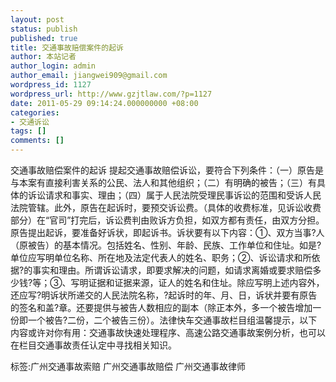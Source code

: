```yaml
---
layout: post
status: publish
published: true
title: 交通事故赔偿案件的起诉
author: 本站记者
author_login: admin
author_email: jiangwei909@gmail.com
wordpress_id: 1127
wordpress_url: http://www.gzjtlaw.com/?p=1127
date: 2011-05-29 09:14:24.000000000 +08:00
categories:
- 交通诉讼
tags: []
comments: []
---
```

交通事故赔偿案件的起诉 提起交通事故赔偿诉讼，要符合下列条件：（一）原告是与本案有直接利害关系的公民、法人和其他组织；（二）有明确的被告；（三）有具体的诉讼请求和事实、理由；（四）属于人民法院受理民事诉讼的范围和受诉人民法院管辖。此外，原告在起诉时，要预交诉讼费。（具体的收费标准，见诉讼收费部分）在&ldquo;官司&rdquo;打完后，诉讼费判由败诉方负担，如双方都有责任，由双方分担。原告提出起诉，要准备好诉状，即起诉书。诉状要有以下内容：①、双方当事?人（原被告）的基本情况。包括姓名、性别、年龄、民族、工作单位和住址。如是?单位应写明单位名称、所在地及法定代表人的姓名、职务；②、诉讼请求和所依据?的事实和理由。所谓诉讼请求，即要求解决的问题，如请求离婚或要求赔偿多少钱?等；③、写明证据和证据来源，证人的姓名和住址。除应写明上述内容外，还应写?明诉状所递交的人民法院名称，?起诉时的年、月、日，诉状并要有原告的签名和盖?章。还要提供与被告人数相应的副本（除正本外，多一个被告增加一份即一个被告?二份，二个被告三份）。法律快车交通事故栏目组温馨提示，以下内容或许对你有用：交通事故快速处理程序、高速公路交通事故案例分析，也可以在栏目交通事故责任认定中寻找相关知识。标签:广州交通事故索赔 广州交通事故赔偿 广州交通事故律师
